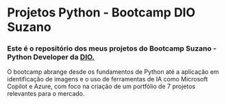 # Projetos Python - Bootcamp DIO Suzano

### Este é o repositório dos meus projetos do Bootcamp Suzano - Python Developer da [DIO.](https://web.dio.me)
O bootcamp abrange desde os fundamentos de Python até a aplicação em identificação de imagens e o uso de ferramentas de IA como Microsoft Copilot e Azure, com foco na criação de um portfólio de 7 projetos relevantes para o mercado.